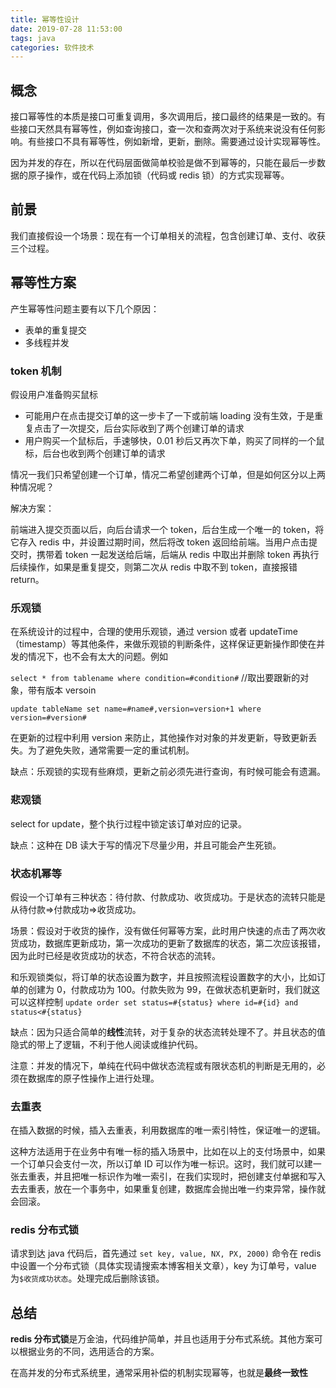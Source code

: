```yaml
---
title: 幂等性设计
date: 2019-07-28 11:53:00
tags: java
categories: 软件技术
---
```


## 概念

接口幂等性的本质是接口可重复调用，多次调用后，接口最终的结果是一致的。有些接口天然具有幂等性，例如查询接口，查一次和查两次对于系统来说没有任何影响。有些接口不具有幂等性，例如新增，更新，删除。需要通过设计实现幂等性。

因为并发的存在，所以在代码层面做简单校验是做不到幂等的，只能在最后一步数据的原子操作，或在代码上添加锁（代码或 redis 锁）的方式实现幂等。

## 前景

我们直接假设一个场景：现在有一个订单相关的流程，包含创建订单、支付、收获三个过程。

## 幂等性方案

产生幂等性问题主要有以下几个原因：

- 表单的重复提交
- 多线程并发

### token 机制

假设用户准备购买鼠标

- 可能用户在点击提交订单的这一步卡了一下或前端 loading 没有生效，于是重复点击了一次提交，后台实际收到了两个创建订单的请求
- 用户购买一个鼠标后，手速够快，0.01 秒后又再次下单，购买了同样的一个鼠标，后台也收到两个创建订单的请求

情况一我们只希望创建一个订单，情况二希望创建两个订单，但是如何区分以上两种情况呢？

解决方案：

前端进入提交页面以后，向后台请求一个 token，后台生成一个唯一的 token，将它存入 redis 中，并设置过期时间，然后将改 token 返回给前端。当用户点击提交时，携带着 token 一起发送给后端，后端从 redis 中取出并删除 token 再执行后续操作，如果是重复提交，则第二次从 redis 中取不到 token，直接报错 return。

### 乐观锁

在系统设计的过程中，合理的使用乐观锁，通过 version 或者 updateTime（timestamp）等其他条件，来做乐观锁的判断条件，这样保证更新操作即使在并发的情况下，也不会有太大的问题。例如

`select * from tablename where condition=#condition#` //取出要跟新的对象，带有版本 versoin

`update tableName set name=#name#,version=version+1 where version=#version#`

在更新的过程中利用 version 来防止，其他操作对对象的并发更新，导致更新丢失。为了避免失败，通常需要一定的重试机制。

缺点：乐观锁的实现有些麻烦，更新之前必须先进行查询，有时候可能会有遗漏。

### 悲观锁

select for update，整个执行过程中锁定该订单对应的记录。

缺点：这种在 DB 读大于写的情况下尽量少用，并且可能会产生死锁。

### 状态机幂等

假设一个订单有三种状态：待付款、付款成功、收货成功。于是状态的流转只能是从待付款=>付款成功=>收货成功。

场景：假设对于收货的操作，没有做任何幂等方案，此时用户快速的点击了两次收货成功，数据库更新成功，第一次成功的更新了数据库的状态，第二次应该报错，因为此时已经是收货成功的状态，不符合状态的流转。

和乐观锁类似，将订单的状态设置为数字，并且按照流程设置数字的大小，比如订单的创建为 0，付款成功为 100。付款失败为 99，在做状态机更新时，我们就这可以这样控制 `update order set status=#{status} where id=#{id} and status<#{status}`

缺点：因为只适合简单的**线性**流转，对于复杂的状态流转处理不了。并且状态的值隐式的带上了逻辑，不利于他人阅读或维护代码。

注意：并发的情况下，单纯在代码中做状态流程或有限状态机的判断是无用的，必须在数据库的原子性操作上进行处理。

### 去重表

在插入数据的时候，插入去重表，利用数据库的唯一索引特性，保证唯一的逻辑。

这种方法适用于在业务中有唯一标的插入场景中，比如在以上的支付场景中，如果一个订单只会支付一次，所以订单 ID 可以作为唯一标识。这时，我们就可以建一张去重表，并且把唯一标识作为唯一索引，在我们实现时，把创建支付单据和写入去去重表，放在一个事务中，如果重复创建，数据库会抛出唯一约束异常，操作就会回滚。

### redis 分布式锁

请求到达 java 代码后，首先通过 `set key, value, NX, PX, 2000)` 命令在 redis 中设置一个分布式锁（具体实现请搜索本博客相关文章），key 为订单号，value 为`$收货成功状态`。处理完成后删除该锁。

## 总结

**redis 分布式锁**是万金油，代码维护简单，并且也适用于分布式系统。其他方案可以根据业务的不同，选用适合的方案。

在高并发的分布式系统里，通常采用补偿的机制实现幂等，也就是**最终一致性**
